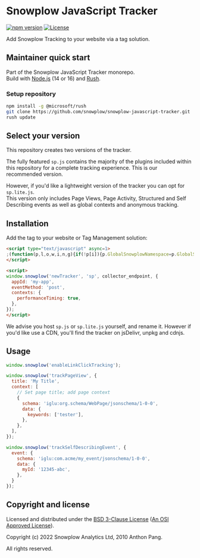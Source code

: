 # Snowplow JavaScript Tracker

[![npm version][npm-image]][npm-url]
[![License][license-image]](LICENSE)

Add Snowplow Tracking to your website via a tag solution.

## Maintainer quick start

Part of the Snowplow JavaScript Tracker monorepo.  
Build with [Node.js](https://nodejs.org/en/) (14 or 16) and [Rush](https://rushjs.io/).

### Setup repository

```bash
npm install -g @microsoft/rush 
git clone https://github.com/snowplow/snowplow-javascript-tracker.git
rush update
```

## Select your version

This repository creates two versions of the tracker. 

The fully featured `sp.js` contains the majority of the plugins included within this repository for a complete tracking experience. This is our recommended version.

However, if you'd like a lightweight version of the tracker you can opt for `sp.lite.js`.  
This version only includes Page Views, Page Activity, Structured and Self Describing events as well as global contexts and anonymous tracking.

## Installation

Add the tag to your website or Tag Management solution:

```html
<script type="text/javascript" async=1>
;(function(p,l,o,w,i,n,g){if(!p[i]){p.GlobalSnowplowNamespace=p.GlobalSnowplowNamespace||[]; p.GlobalSnowplowNamespace.push(i);p[i]=function(){(p[i].q=p[i].q||[]).push(arguments) };p[i].q=p[i].q||[];n=l.createElement(o);g=l.getElementsByTagName(o)[0];n.async=1; n.src=w;g.parentNode.insertBefore(n,g)}}(window,document,"script","{{URL to sp.js}}","snowplow"));
</script>

<script>
window.snowplow('newTracker', 'sp', collector_endpoint, {
  appId: 'my-app',
  eventMethod: 'post',
  contexts: {
    performanceTiming: true,
  },
});
</script>
```

We advise you host `sp.js` or `sp.lite.js` yourself, and rename it. However if you'd like use a CDN, you'll find the tracker on jsDelivr, unpkg and cdnjs.

## Usage

```js
window.snowplow('enableLinkClickTracking');

window.snowplow('trackPageView', {
  title: 'My Title',
  context: [
    // Set page title; add page context
    {
      schema: 'iglu:org.schema/WebPage/jsonschema/1-0-0',
      data: {
        keywords: ['tester'],
      },
    },
  ],
});

window.snowplow('trackSelfDescribingEvent', {
  event: {
    schema: 'iglu:com.acme/my_event/jsonschema/1-0-0',
    data: {
      myId: '12345-abc',
    },
  }
});
```

## Copyright and license

Licensed and distributed under the [BSD 3-Clause License](LICENSE) ([An OSI Approved License][osi]).

Copyright (c) 2022 Snowplow Analytics Ltd, 2010 Anthon Pang.

All rights reserved.

[npm-url]: https://www.npmjs.com/package/@snowplow/browser-tracker
[npm-image]: https://img.shields.io/npm/v/@snowplow/browser-tracker
[docs]: https://docs.snowplowanalytics.com/docs/collecting-data/collecting-from-own-applications/javascript-tracker/
[osi]: https://opensource.org/licenses/BSD-3-Clause
[license-image]: https://img.shields.io/npm/l/@snowplow/javascript-tracker
